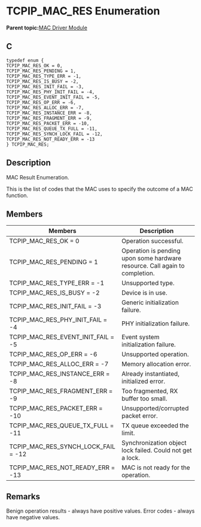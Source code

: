 # TCPIP\_MAC\_RES Enumeration

**Parent topic:**[MAC Driver Module](GUID-0C1AF471-66D4-472F-84AF-212E9E18B21D.md)

## C

```
typedef enum {
TCPIP_MAC_RES_OK = 0,
TCPIP_MAC_RES_PENDING = 1,
TCPIP_MAC_RES_TYPE_ERR = -1,
TCPIP_MAC_RES_IS_BUSY = -2,
TCPIP_MAC_RES_INIT_FAIL = -3,
TCPIP_MAC_RES_PHY_INIT_FAIL = -4,
TCPIP_MAC_RES_EVENT_INIT_FAIL = -5,
TCPIP_MAC_RES_OP_ERR = -6,
TCPIP_MAC_RES_ALLOC_ERR = -7,
TCPIP_MAC_RES_INSTANCE_ERR = -8,
TCPIP_MAC_RES_FRAGMENT_ERR = -9,
TCPIP_MAC_RES_PACKET_ERR = -10,
TCPIP_MAC_RES_QUEUE_TX_FULL = -11,
TCPIP_MAC_RES_SYNCH_LOCK_FAIL = -12,
TCPIP_MAC_RES_NOT_READY_ERR = -13
} TCPIP_MAC_RES;
```

## Description

MAC Result Enumeration.

This is the list of codes that the MAC uses to specify the outcome of a MAC function.

## Members

|Members|Description|
|-------|-----------|
|TCPIP\_MAC\_RES\_OK = 0|Operation successful.|
|TCPIP\_MAC\_RES\_PENDING = 1|Operation is pending upon some hardware resource. Call again to completion.|
|TCPIP\_MAC\_RES\_TYPE\_ERR = -1|Unsupported type.|
|TCPIP\_MAC\_RES\_IS\_BUSY = -2|Device is in use.|
|TCPIP\_MAC\_RES\_INIT\_FAIL = -3|Generic initialization failure.|
|TCPIP\_MAC\_RES\_PHY\_INIT\_FAIL = -4|PHY initialization failure.|
|TCPIP\_MAC\_RES\_EVENT\_INIT\_FAIL = -5|Event system initialization failure.|
|TCPIP\_MAC\_RES\_OP\_ERR = -6|Unsupported operation.|
|TCPIP\_MAC\_RES\_ALLOC\_ERR = -7|Memory allocation error.|
|TCPIP\_MAC\_RES\_INSTANCE\_ERR = -8|Already instantiated, initialized error.|
|TCPIP\_MAC\_RES\_FRAGMENT\_ERR = -9|Too fragmented, RX buffer too small.|
|TCPIP\_MAC\_RES\_PACKET\_ERR = -10|Unsupported/corrupted packet error.|
|TCPIP\_MAC\_RES\_QUEUE\_TX\_FULL = -11|TX queue exceeded the limit.|
|TCPIP\_MAC\_RES\_SYNCH\_LOCK\_FAIL = -12|Synchronization object lock failed. Could not get a lock.|
|TCPIP\_MAC\_RES\_NOT\_READY\_ERR = -13|MAC is not ready for the operation.|

## Remarks

Benign operation results - always have positive values. Error codes - always have negative values.

